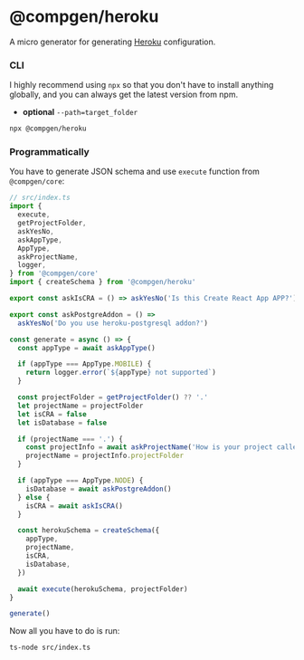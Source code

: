 # @compgen/heroku

A micro generator for generating [Heroku](https://github.com/heroku) configuration.

### CLI

I highly recommend using `npx` so that you don't have to install anything globally, and you can always get the latest version from npm.

- **optional** `--path=target_folder`

```bash
npx @compgen/heroku
```

### Programmatically

You have to generate JSON schema and use `execute` function from `@compgen/core`:

```ts
// src/index.ts
import {
  execute,
  getProjectFolder,
  askYesNo,
  askAppType,
  AppType,
  askProjectName,
  logger,
} from '@compgen/core'
import { createSchema } from '@compgen/heroku'

export const askIsCRA = () => askYesNo('Is this Create React App APP?')

export const askPostgreAddon = () =>
  askYesNo('Do you use heroku-postgresql addon?')

const generate = async () => {
  const appType = await askAppType()

  if (appType === AppType.MOBILE) {
    return logger.error(`${appType} not supported`)
  }

  const projectFolder = getProjectFolder() ?? '.'
  let projectName = projectFolder
  let isCRA = false
  let isDatabase = false

  if (projectName === '.') {
    const projectInfo = await askProjectName('How is your project called?')
    projectName = projectInfo.projectFolder
  }

  if (appType === AppType.NODE) {
    isDatabase = await askPostgreAddon()
  } else {
    isCRA = await askIsCRA()
  }

  const herokuSchema = createSchema({
    appType,
    projectName,
    isCRA,
    isDatabase,
  })

  await execute(herokuSchema, projectFolder)
}

generate()
```

Now all you have to do is run:

```
ts-node src/index.ts
```
